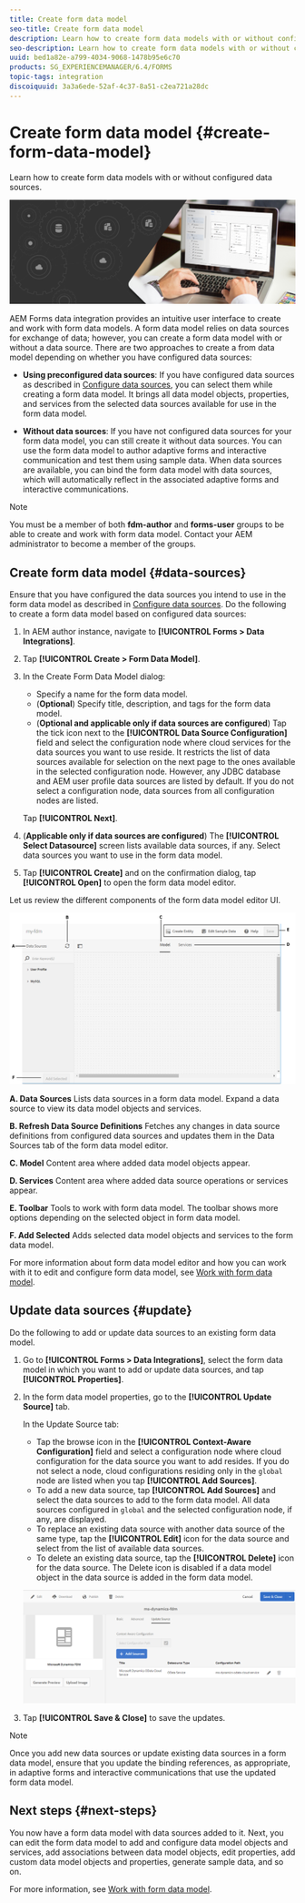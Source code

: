 ```yaml
---
title: Create form data model
seo-title: Create form data model
description: Learn how to create form data models with or without configured data sources.
seo-description: Learn how to create form data models with or without configured data sources.
uuid: bed1a82e-a799-4034-9068-1478b95e6c70
products: SG_EXPERIENCEMANAGER/6.4/FORMS
topic-tags: integration
discoiquuid: 3a3a6ede-52af-4c37-8a51-c2ea721a28dc
---
```


# Create form data model {#create-form-data-model}

Learn how to create form data models with or without configured data sources.

 ![](do-not-localize/data-integeration.png)

AEM Forms data integration provides an intuitive user interface to create and work with form data models. A form data model relies on data sources for exchange of data; however, you can create a form data model with or without a data source. There are two approaches to create a from data model depending on whether you have configured data sources:

* **Using preconfigured data sources**: If you have configured data sources as described in [Configure data sources](/help/forms/using/configure-data-sources.md), you can select them while creating a form data model. It brings all data model objects, properties, and services from the selected data sources available for use in the form data model.

* **Without data sources**: If you have not configured data sources for your form data model, you can still create it without data sources. You can use the form data model to author adaptive forms and interactive communication and test them using sample data. When data sources are available, you can bind the form data model with data sources, which will automatically reflect in the associated adaptive forms and interactive communications.

>[!NOTE]
>
>You must be a member of both **fdm-author** and **forms-user** groups to be able to create and work with form data model. Contact your AEM administrator to become a member of the groups.

## Create form data model {#data-sources}

Ensure that you have configured the data sources you intend to use in the form data model as described in [Configure data sources](/help/forms/using/configure-data-sources.md). Do the following to create a form data model based on configured data sources:

1. In AEM author instance, navigate to **[!UICONTROL Forms > Data Integrations]**.
1. Tap **[!UICONTROL Create > Form Data Model]**.
1. In the Create Form Data Model dialog:

    * Specify a name for the form data model. 
    * (**Optional**) Specify title, description, and tags for the form data model.
    * (**Optional and applicable only if data sources are configured**) Tap the tick icon next to the **[!UICONTROL Data Source Configuration]** field and select the configuration node where cloud services for the data sources you want to use reside. It restricts the list of data sources available for selection on the next page to the ones available in the selected configuration node. However, any JDBC database and AEM user profile data sources are listed by default. If you do not select a configuration node, data sources from all configuration nodes are listed.

   Tap **[!UICONTROL Next]**.

1. (**Applicable only if data sources are configured**) The **[!UICONTROL Select Datasource]** screen lists available data sources, if any. Select data sources you want to use in the form data model.
1. Tap **[!UICONTROL Create]** and on the confirmation dialog, tap **[!UICONTROL Open]** to open the form data model editor.

Let us review the different components of the form data model editor UI.

![A form data model with three data sources - a RESTful service, AEM user profile, and an RDBMS](assets/fdm-ui.png)

**A. Data Sources** Lists data sources in a form data model. Expand a data source to view its data model objects and services.

**B. Refresh Data Source Definitions** Fetches any changes in data source definitions from configured data sources and updates them in the Data Sources tab of the form data model editor.

**C. Model** Content area where added data model objects appear.

**D. Services** Content area where added data source operations or services appear.

**E. Toolbar** Tools to work with form data model. The toolbar shows more options depending on the selected object in form data model.

**F. Add Selected** Adds selected data model objects and services to the form data model.

For more information about form data model editor and how you can work with it to edit and configure form data model, see [Work with form data model](/help/forms/using/work-with-form-data-model.md).

## Update data sources {#update}

Do the following to add or update data sources to an existing form data model.

1. Go to **[!UICONTROL Forms > Data Integrations]**, select the form data model in which you want to add or update data sources, and tap **[!UICONTROL Properties]**.
1. In the form data model properties, go to the **[!UICONTROL Update Source]** tab.

   In the Update Source tab:

    * Tap the browse icon in the **[!UICONTROL Context-Aware Configuration]** field and select a configuration node where cloud configuration for the data source you want to add resides. If you do not select a node, cloud configurations residing only in the `global` node are listed when you tap **[!UICONTROL Add Sources]**.
    * To add a new data source, tap **[!UICONTROL Add Sources]** and select the data sources to add to the form data model. All data sources configured in `global` and the selected configuration node, if any, are displayed.
    * To replace an existing data source with another data source of the same type, tap the **[!UICONTROL Edit]** icon for the data source and select from the list of available data sources.
    * To delete an existing data source, tap the **[!UICONTROL Delete]** icon for the data source. The Delete icon is disabled if a data model object in the data source is added in the form data model.

   ![fdm-properties](assets/fdm-properties.png)

1. Tap **[!UICONTROL Save & Close]** to save the updates.

>[!NOTE]
>
>Once you add new data sources or update existing data sources in a form data model, ensure that you update the binding references, as appropriate, in adaptive forms and interactive communications that use the updated form data model.

## Next steps {#next-steps}

You now have a form data model with data sources added to it. Next, you can edit the form data model to add and configure data model objects and services, add associations between data model objects, edit properties, add custom data model objects and properties, generate sample data, and so on.

For more information, see [Work with form data model](/help/forms/using/work-with-form-data-model.md).
